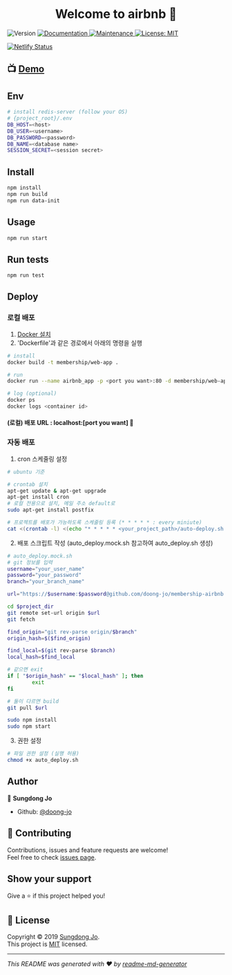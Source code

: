 <h1 align="center">Welcome to airbnb 👋</h1>
<p>
  <img alt="Version" src="https://img.shields.io/badge/version-0.0.1-blue.svg?cacheSeconds=2592000" />
  <a href="https://github.com/doong-jo/airbnb#readme">
    <img alt="Documentation" src="https://img.shields.io/badge/documentation-yes-brightgreen.svg" target="_blank" />
  </a>
  <a href="https://github.com/doong-jo/airbnb/graphs/commit-activity">
    <img alt="Maintenance" src="https://img.shields.io/badge/Maintained%3F-yes-green.svg" target="_blank" />
  </a>
  <a href="https://github.com/doong-jo/airbnb/blob/master/LICENSE">
    <img alt="License: MIT" src="https://img.shields.io/badge/License-MIT-yellow.svg" target="_blank" />
  </a>
</p>

[![Netlify Status](https://api.netlify.com/api/v1/badges/3b601b2c-afa6-4a1a-b72d-8b04f04495b9/deploy-status)](https://app.netlify.com/sites/doong-airbnb-storybook/deploys)

## 📺 [Demo](https://doong-airbnb-storybook.netlify.com/)

## Env

```sh
# install redis-server (follow your OS)
# {project_root}/.env
DB_HOST=<host>
DB_USER=<username>
DB_PASSWORD=<password>
DB_NAME=<database name>
SESSION_SECRET=<session secret>
```

## Install

```sh
npm install
npm run build
npm run data-init
```

## Usage

```sh
npm run start
```

## Run tests

```sh
npm run test
```

## Deploy

### 로컬 배포

1. [Docker 설치](https://docs.docker.com/install/)
2. 'Dockerfile'과 같은 경로에서 아래의 명령을 실행

```bash
# install
docker build -t membership/web-app .

# run
docker run --name airbnb_app -p <port you want>:80 -d membership/web-app

# log (optional)
docker ps
docker logs <container id>
```

#### (로컬) 배포 URL : localhost:[port you want] 👀

### 자동 배포

1. cron 스케줄링 설정
```bash
# ubuntu 기준

# crontab 설치
apt-get update & apt-get upgrade
apt-get install cron
# 로컬 전용으로 설치, 메일 주소 default로
sudo apt-get install postfix

# 프로젝트를 배포가 가능하도록 스케줄링 등록 (* * * * * : every miniute)
cat <(crontab -l) <(echo "* * * * * <your_project_path>/auto-deploy.sh > <log_path>/cron.log") | crontab -
```

2. 배포 스크립트 작성 (auto_deploy.mock.sh 참고하여 auto_deploy.sh 생성)
```bash
# auto_deploy.mock.sh
# git 정보를 입력
username="your_user_name"
password="your_password"
branch="your_branch_name"

url="https://$username:$password@github.com/doong-jo/membership-airbnb.git"

cd $project_dir
git remote set-url origin $url
git fetch

find_origin="git rev-parse origin/$branch"
origin_hash=$($find_origin)

find_local=$(git rev-parse $branch)
local_hash=$find_local

# 같으면 exit
if [ "$origin_hash" == "$local_hash" ]; then
        exit
fi

# 둘이 다르면 build
git pull $url

sudo npm install
sudo npm start
```

3. 권한 설정
```bash
# 파일 권한 설정 (실행 허용)
chmod +x auto_deploy.sh
```

## Author

👤 **Sungdong Jo**

-   Github: [@doong-jo](https://github.com/doong-jo)

## 🤝 Contributing

Contributions, issues and feature requests are welcome!<br />Feel free to check [issues page](https://github.com/doong-jo/membership-airbnb/issues).

## Show your support

Give a ⭐️ if this project helped you!

## 📝 License

Copyright © 2019 [Sungdong Jo](https://github.com/doong-jo).<br />
This project is [MIT](https://github.com/doong-jo/membership-airbnb/blob/master/LICENSE) licensed.

---

_This README was generated with ❤️ by [readme-md-generator](https://github.com/kefranabg/readme-md-generator)_

